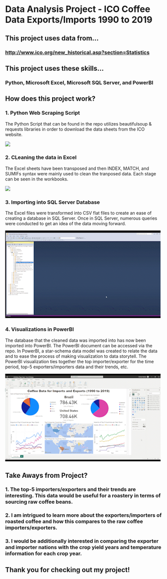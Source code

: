 # Data Analysis Project - ICO Coffee Data Exports/Imports 1990 to 2019

## This project uses data from...

### http://www.ico.org/new_historical.asp?section=Statistics

## This project uses these skills...

### **Python**, **Microsoft Excel**, **Microsoft SQL Server**, and **PowerBI**

## How does this project work?

### 1. Python Web Scraping Script
The Python Script that can be found in the repo utilizes beautifulsoup & requests libraries in order to download the data sheets from the ICO website.

<img src="https://github.com/cpadierna/DataAnalysis/blob/main/pythonscript_gif.gif" width="500">

### 2. CLeaning the data in Excel
The Excel sheets have been transposed and then INDEX, MATCH, and SUMIFs syntax were mainly used to clean the tranposed data. 
Each stage can be seen in the workbooks.

<img src="https://github.com/cpadierna/DataAnalysis/blob/main/excel_gif.gif" width="500">

### 3. Importing into SQL Server Database
The Excel files were transformed into CSV flat files to create an ease of creating a database in SQL Server.
Once in SQL Server, numerous queries were conducted to get an idea of the data moving forward.

<img src="https://github.com/cpadierna/DataAnalysis/blob/main/sqlserver_gif.gif" width="500">

### 4. Visualizations in PowerBI
The database that the cleaned data was imported into has now been imported into PowerBI. The PowerBI document can be accessed via the repo.
In PowerBI, a star-schema data model was created to relate the data and to ease the process of making visualization to data storytell.
The PowerBI visualization ties together the top importer/exporter for the time period, top-5 exporters/importers data and their trends, etc.

<img src="https://github.com/cpadierna/DataAnalysis/blob/main/powerbi_gif.gif" width="500">

## Take Aways from Project?

### 1. The top-5 importers/exporters and their trends are interesting. This data would be useful for a roastery in terms of sourcing raw coffee beans.
### 2. I am intrigued to learn more about the exporters/importers of roasted coffee and how this compares to the raw coffee importers/exporters.
### 3. I would be additionally interested in comparing the exporter and importer nations with the crop yield years and temperature information for each crop year.

## Thank you for checking out my project!
